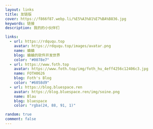 ```yaml
---
layout: links
title: 友链版
cover: https://f866f87.webp.li/%E5%A3%81%E7%BA%B836.jpg
keywords: 链接
description: 我的的小伙伴们

links:
  - url: https://rdququ.top
    avatar: https://rdququ.top/images/avatar.png
    name: 蛐蛐
    blog: 蛐蛐的软件开发世界
    color: "#0078e7"
  - url: https://www.foth.top
    avatar: https://www.foth.top/img/foth_hu_4eff4256c12406c3.jpg
    name: FOTH0626
    blog: Foth's Blog
    color: "#6058d9"
  - url: https://blog.bluespace.ren
    avatar: https://blog.bluespace.ren/img/soine.png
    name: Blau
    blog: bluespace
    color: "rgba(24, 88, 91, 1)"

random: true
comment: false
---
```

